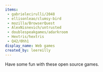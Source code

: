 ```yaml
---
items:
 - gabrielecirulli/2048
 - ellisonleao/clumsy-bird
 - mozilla/BrowserQuest
 - AlexNisnevich/untrusted
 - doublespeakgames/adarkroom
 - Hextris/hextris
 - Q42/0hh1
display_name: Web games
created_by: leereilly
---
```

Have some fun with these open source games.
